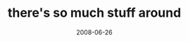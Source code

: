 ---
layout: base.njk
title : 'there&#39;s so much stuff around' 
view_title : 'there&#39;s so much stuff around' 
year : '2008' 
date : '2008-06-26' 
img_file : '/drawing/theressomuchstuffaround.jpg' 
html_file : 'theressomuchstuffaround' 
next_html : 'robotsdonteat.html' 
year_order : '280' 
permalink : "title/{{html_file}}.html"
---